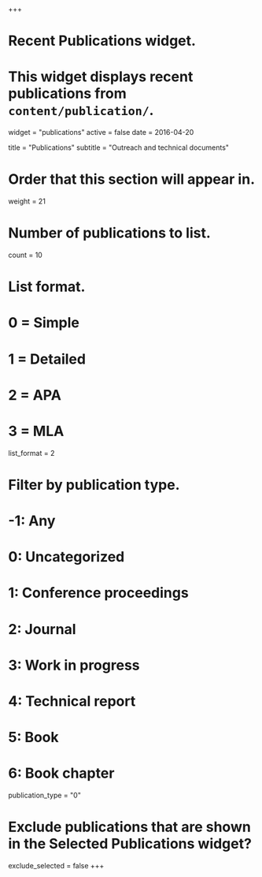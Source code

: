 +++
# Recent Publications widget.
# This widget displays recent publications from `content/publication/`.
widget = "publications"
active = false
date = 2016-04-20

title = "Publications"
subtitle = "Outreach and technical documents"

# Order that this section will appear in.
weight = 21

# Number of publications to list.
count = 10

# List format.
#   0 = Simple
#   1 = Detailed
#   2 = APA
#   3 = MLA
list_format = 2

# Filter by publication type.
# -1: Any
#  0: Uncategorized
#  1: Conference proceedings
#  2: Journal
#  3: Work in progress
#  4: Technical report
#  5: Book
#  6: Book chapter
publication_type = "0"

# Exclude publications that are shown in the Selected Publications widget?
exclude_selected = false
+++